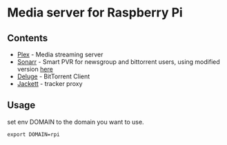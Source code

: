 # Media server for Raspberry Pi
## Contents
* [Plex](https://www.plex.tv/) - Media streaming server
* [Sonarr](https://github.com/Sonarr/Sonarr) - Smart PVR for newsgroup and bittorrent users, using modified version [here](https://github.com/lowet84/Sonarr)
* [Deluge](https://github.com/deluge-torrent/deluge) - BitTorrent Client
* [Jackett](https://github.com/Jackett/Jackett) - tracker proxy


## Usage
set env DOMAIN to the domain you want to use.

```
export DOMAIN=rpi
```
